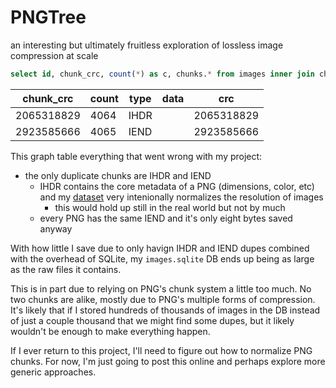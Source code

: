 # PNGTree

an interesting but ultimately fruitless exploration of lossless image compression at scale

```sql
select id, chunk_crc, count(*) as c, chunks.* from images inner join chunks on chunks.crc = images.chunk_crc  group by chunk_crc having c > 1 order by c;
```

| chunk_crc  | count | type | data |    crc     |
|------------|-------|------|------|------------|
| 2065318829 | 4064  | IHDR |      | 2065318829 |
| 2923585666 | 4065  | IEND |      | 2923585666 |

This graph table everything that went wrong with my project:
- the only duplicate chunks are IHDR and IEND
	- IHDR contains the core metadata of a PNG (dimensions, color, etc) and my
	[dataset](https://www.gwern.net/Crops) very intenionally normalizes the resolution
	of images
		- this would hold up still in the real world but not by much
	- every PNG has the same IEND and it's only eight bytes saved anyway

With how little I save due to only havign IHDR and IEND dupes combined with the overhead of SQLite, my `images.sqlite` DB ends up being as large as the raw files it contains.

This is in part due to relying on PNG's chunk system a little too much. No two chunks
are alike, mostly due to PNG's multiple forms of compression. It's likely that if I stored
hundreds of thousands of images in the DB instead of just a couple thousand that we might
find some dupes, but it likely wouldn't be enough to make everything happen.

If I ever return to this project, I'll need to figure out how to normalize PNG chunks.
For now, I'm just going to post this online and perhaps explore more generic approaches.
